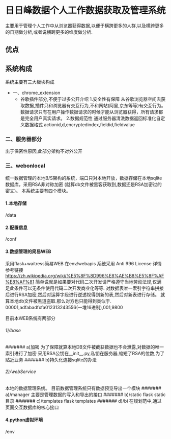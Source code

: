 # 日日峰数据个人工作数据获取及管理系统
主要用于管理个人工作中从浏览器获得数据,以便于横跨更多的人群,以及横跨更多的日期做分析,或者说横跨更多的维度做分析.
## 优点


## 系统构成
系统主要有三大板块构成
* 一、chrome_extension
   * 谷歌插件部分,不便于过多公开介绍
1.安全性有保障
从谷歌浏览器空间去获取数据,插件只和浏览器有交互行为,不和网站(阿里,京东等等)有交互行为。
数据请求只有在用户操作数据请求的时候才能从浏览器获得，所有请求都是完全用户真实请求。
2.数据规范性
通过服务器清洗数据返回标准化自定义数据格式 actionid,d,encryptedindex,fieldid,fieldvalue
### 二、服务器部分
出于保密性原因,此部分架构不对外公开
### 三、webonlocal
统一数据管理的本地B/S架构的系统，端口只对本地开放，数据存储在本地sqlite数据库，采用RSA非对称加密
(就算db文件被黑客获取到,数据还是RSA加密过的密文)。
本系统主要有四个模块。
#### 1.本地存储
/data
#### 2.配置信息
/conf
#### 3.数据管理的简易WEB
采用flask+waitress简易WEB  在env/webapis 系统采用 Anti 996 License 详情参考链接 https://zh.wikipedia.org/wiki/%E5%8F%8D996%E8%AE%B8%E5%8F%AF%E8%AF%81 
简单说就是如果要对代码二次开发请严格遵守当地劳动法规,仅满足此条件可以无条件使用代码二次开发商业化等等.
对数据表唯一索引字符串拼接后进行RSA加密,然后对运算字段进行逆透视得到新的表,然后对新表进行存储。
就算本地db文件被黑道盗取.那么对方也只能得到类似于. 00001,adfabadfxfa012313243556(一堆16进制),001,9800

目前本WEB系统有两部分
###### 1)/base
####### a)加密
为了保障就算本地DB文件被截获数据也不会泄露,对数据的唯一索引进行了加密
采用RSA公钥在__init__.py,私钥在服务器,缩短了RSA的位数,为了贴近业务
####### b)持久化连接sqlite的办法
###### 2)/webService
本地的数据管理系统。
目前数据管理系统只有数据预览导出一个模块
####### a)/manager
主要是管理数据的写入和导出的接口
####### b)/static
flask static 目录 
####### c)/templates
flask templates 
####### d)/bi
在规划范中,通过页面交互数据库的核心接口
#### 4.python虚拟环境
/env

